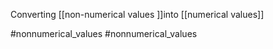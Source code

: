 Converting [[non-numerical values ]]into [[numerical values]]

#nonnumerical_values #nonnumerical_values 